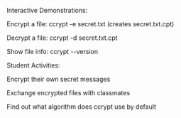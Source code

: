 Interactive Demonstrations:

Encrypt a file: ccrypt -e secret.txt (creates secret.txt.cpt)

Decrypt a file: ccrypt -d secret.txt.cpt

Show file info: ccrypt --version



Student Activities:

Encrypt their own secret messages

Exchange encrypted files with classmates

Find out what algorithm does ccrypt use by default
